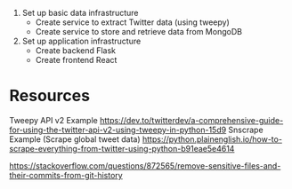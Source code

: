 1. Set up basic data infrastructure
    * Create service to extract Twitter data (using tweepy)
    * Create service to store and retrieve data from MongoDB
2. Set up application infrastructure
    * Create backend Flask
    * Create frontend React


# Resources
Tweepy API v2 Example
https://dev.to/twitterdev/a-comprehensive-guide-for-using-the-twitter-api-v2-using-tweepy-in-python-15d9
Snscrape Example (Scrape global tweet data)
https://python.plainenglish.io/how-to-scrape-everything-from-twitter-using-python-b91eae5e4614

https://stackoverflow.com/questions/872565/remove-sensitive-files-and-their-commits-from-git-history
